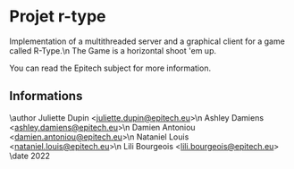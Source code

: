# Projet r-type

Implementation of a multithreaded server and a graphical client for a game called R-Type.\n
The Game is a horizontal shoot 'em up.

You can read the Epitech subject for more information.

## Informations

\author Juliette Dupin <<juliette.dupin@epitech.eu>>\n
        Ashley Damiens <<ashley.damiens@epitech.eu>>\n
        Damien Antoniou <<damien.antoniou@epitech.eu>>\n
        Nataniel Louis <<nataniel.louis@epitech.eu>>\n
        Lili Bourgeois <<lili.bourgeois@epitech.eu>>
\date 2022
